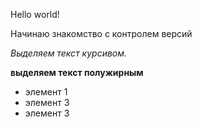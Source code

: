 Hello world!

Начинаю знакомство с контролем версий


*Выделяем текст курсивом.*

**выделяем текст полужирным**

* элемент 1
* элемент 3
* элемент 3

